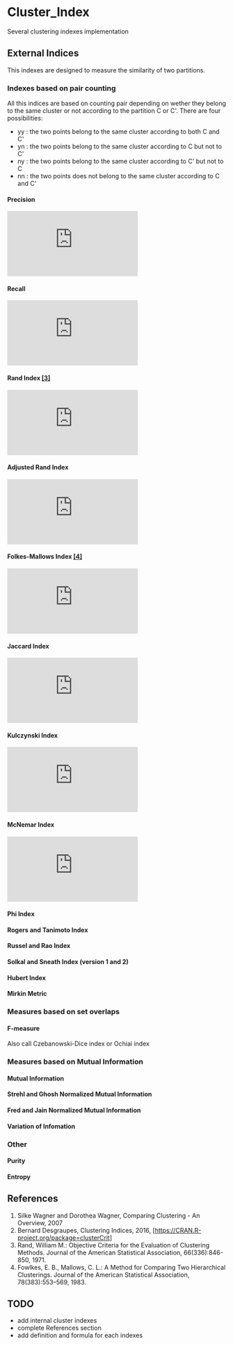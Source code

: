# Cluster_Index
Several clustering indexes implementation

## External Indices

This indexes are designed to measure the similarity of two partitions.

### Indexes based on pair counting
All this indices are based on counting pair depending on wether they belong to the same cluster or not according to the partition C or C'. There are four possibilities:
  * yy : the two points belong to the same cluster according to both C and C'
  * yn : the two points belong to the same cluster according to C but not to C'
  * ny : the two points belong to the same cluster according to C' but not to C
  * nn : the two points does not belong to the same cluster according to C and C'

#### Precision
![Precision](http://www.sciweavers.org/tex2img.php?eq=P%28C%2CC%27%29%20%3D%20%5Cfrac%7Byy%7D%7Byy%2Bny%7D&bc=White&fc=Black&im=jpg&fs=12&ff=arev&edit=0)
#### Recall
![Recall](http://www.sciweavers.org/tex2img.php?eq=R%28C%2CC%27%29%20%3D%20%5Cfrac%7Byy%7D%7Byy%2Byn%7D&bc=White&fc=Black&im=jpg&fs=12&ff=arev&edit=0)
#### Rand Index [[3]](#references)
![RI](http://www.sciweavers.org/tex2img.php?eq=RI%28C%2C%20C%27%29%3D%5Cfrac%7B%28yy%20%2B%20nn%29%7D%7Byy%2Bnn%2Byn%2Bny%7D&bc=White&fc=Black&im=jpg&fs=12&ff=arev&edit=0)
#### Adjusted Rand Index
![ARI](http://www.sciweavers.org/tex2img.php?eq=ARI%28C%2CC%27%29%20%3D%20%5Cfrac%7Byy%5Ctimes%20nn%20-%20yn%20%5Ctimes%20ny%7D%7B%28yy%2Bny%29%5Ctimes%20%28ny%2Bnn%29%2B%28yy%20%2B%20yn%29%5Ctimes%20%28yn%20%2B%20nn%29%7D&bc=White&fc=Black&im=jpg&fs=12&ff=arev&edit=0)
#### Folkes-Mallows Index [[4]](#references)
![FolkesMallows](http://www.sciweavers.org/tex2img.php?eq=FolkesMallows%28C%2CC%27%29%20%3D%20%5Cfrac%7Byy%7D%7B%28yy%2Byn%29%5Ctimes%20%28yy%2Bny%29%7D&bc=White&fc=Black&im=jpg&fs=12&ff=arev&edit=0)
#### Jaccard Index
![Jaccard](http://www.sciweavers.org/tex2img.php?eq=Jaccard%28C%2CC%27%29%20%3D%20%5Cfrac%7Byy%7D%7Byy%2Byn%2Bny%7D&bc=White&fc=Black&im=jpg&fs=12&ff=arev&edit=0)
#### Kulczynski Index
![Kulczynski](http://www.sciweavers.org/tex2img.php?eq=Kulczynski%28C%2CC%27%29%20%3D%20%5Cfrac%7B1%7D%7B2%7D%28%5Cfrac%7Byy%7D%7Byy%2Bny%7D%2B%5Cfrac%7Byy%7D%7Byy%2Byn%7D%29&bc=White&fc=Black&im=jpg&fs=12&ff=arev&edit=0)
#### McNemar Index
![McNemar](http://www.sciweavers.org/tex2img.php?eq=McNemar%28C%2CC%27%29%20%3D%20%5Cfrac%7Bnn-ny%7D%7B%20%5Csqrt%7Bnn%2Bny%7D%20%7D&bc=White&fc=Black&im=jpg&fs=12&ff=arev&edit=0)
#### Phi Index

#### Rogers and Tanimoto Index

#### Russel and Rao Index

#### Solkal and Sneath Index (version 1 and 2)

#### Hubert Index

#### Mirkin Metric




### Measures based on set overlaps

#### F-measure
Also call Czebanowski-Dice index or Ochiai index



### Measures based on Mutual Information

#### Mutual Information

#### Strehl and Ghosh Normalized Mutual Information

#### Fred and Jain Normalized Mutual Information

#### Variation of Infomation

### Other

#### Purity

#### Entropy



## References

1. Silke Wagner and Dorothea Wagner, Comparing Clustering - An Overview, 2007
3. Bernard Desgraupes, Clustering Indices, 2016, [https://CRAN.R-project.org/package=clusterCrit]
4. Rand, William M.: Objective Criteria for the Evaluation of Clustering Methods. Journal of the American Statistical Association, 66(336):846-850, 1971.
5. Fowlkes, E. B., Mallows, C. L.: A Method for Comparing Two Hierarchical Clusterings. Journal of the American Statistical Association, 78(383):553–569, 1983.


## TODO

* add internal cluster indexes
* complete References section
* add definition and formula for each indexes

